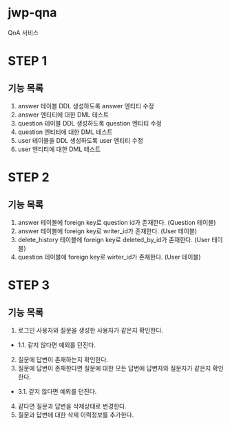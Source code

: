 # jwp-qna
QnA 서비스

# STEP 1
## 기능 목록
1. answer 테이블 DDL 생성하도록 answer 엔티티 수정 
2. answer 엔티티에 대한 DML 테스트
3. question 테이블 DDL 생성하도록 question 엔티티 수정
4. question 엔티티에 대한 DML 테스트
5. user 테이블을 DDL 생성하도록 user 엔티티 수정
6. user 엔티티에 대한 DML 테스트


# STEP 2
## 기능 목록
1. answer 테이블에 foreign key로 question id가 존재한다. (Question 테이블)
2. answer 테이블에 foreign key로 writer_id가 존재한다. (User 테이블)
3. delete_history 테이블에 foreign key로 deleted_by_id가 존재한다. (User 테이블)
4. question 테이블에 foreign key로 wirter_id가 존재한다. (User 테이블)


# STEP 3
## 기능 목록
1. 로그인 사용자와 질문을 생성한 사용자가 같은지 확인한다.
 - 1.1. 같지 않다면 예외를 던진다.
2. 질문에 답변이 존재하는지 확인한다.
3. 질문에 답변이 존재한다면 질문에 대한 모든 답변에 답변자와 질문자가 같은지 확인한다.
 - 3.1. 같지 않다면 예외를 던진다.
4. 같다면 질문과 답변을 삭제상태로 변경한다.
5. 질문과 답변에 대한 삭제 이력정보를 추가한다.
